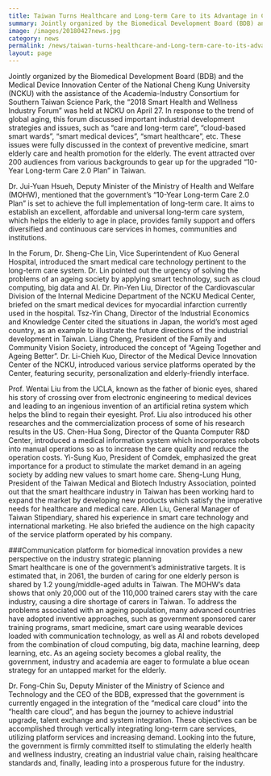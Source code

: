 ```yaml
---
title: Taiwan Turns Healthcare and Long-term Care to its Advantage in Creating a Brighter Future of Smart Health and Wellness
summary: Jointly organized by the Biomedical Development Board (BDB) and the Medical Device Innovation Center of the National Cheng Kung University (NCKU) with the assistance of the Academia-Industry Consortium for Southern Taiwan Science Park
image: /images/20180427news.jpg
category: news
permalink: /news/taiwan-turns-healthcare-and-Long-term-care-to-its-advantage-in-creating-a-brighter-future-of-smart-health-and-wellness/
layout: page
---
```


Jointly organized by the Biomedical Development Board (BDB) and the Medical Device Innovation Center of the National Cheng Kung University (NCKU) with the assistance of the Academia-Industry Consortium for Southern Taiwan Science Park, the “2018 Smart Health and Wellness Industry Forum” was held at NCKU on April 27.  In response to the trend of global aging, this forum discussed important industrial development strategies and issues, such as “care and long-term care”, “cloud-based smart wards”, “smart medical devices”, “smart healthcare”, etc.  These issues were fully discussed in the context of preventive medicine, smart elderly care and health promotion for the elderly. The event attracted over 200 audiences from various backgrounds to gear up for the upgraded “10-Year Long-term Care 2.0 Plan” in Taiwan.

Dr. Jui-Yuan Hsueh, Deputy Minister of the Ministry of Health and Welfare (MOHW), mentioned that the government’s “10-Year Long-term Care 2.0 Plan” is set to achieve the full implementation of long-term care.  It aims to establish an excellent, affordable and universal long-term care system, which helps the elderly to age in place, provides family support and offers diversified and continuous care services in homes, communities and institutions.

In the Forum, Dr. Sheng-Che Lin, Vice Superintendent of Kuo General Hospital, introduced the smart medical care technology pertinent to the long-term care system.  Dr. Lin pointed out the urgency of solving the problems of an ageing society by applying smart technology, such as cloud computing, big data and AI. Dr. Pin-Yen Liu, Director of the Cardiovascular Division of the Internal Medicine Department of the NCKU Medical Center, briefed on the smart medical devices for myocardial infarction currently used in the hospital.  Tsz-Yin Chang, Director of the Industrial Economics and Knowledge Center cited the situations in Japan, the world’s most aged country, as an example to illustrate the future directions of the industrial development in Taiwan.  Liang Cheng, President of the Family and Community Vision Society, introduced the concept of “Ageing Together and Ageing Better”.  Dr. Li-Chieh Kuo, Director of the Medical Device Innovation Center of the NCKU, introduced various service platforms operated by the Center, featuring security, personalization and elderly-friendly interface.

Prof. Wentai Liu from the UCLA, known as the father of bionic eyes, shared his story of crossing over from electronic engineering to medical devices and leading to an ingenious invention of an artificial retina system which helps the blind to regain their eyesight.  Prof. Liu also introduced his other researches and the commercialization process of some of his research results in the US.  Chen-Hua Song, Director of the Quanta Computer R&D Center, introduced a medical information system which incorporates robots into manual operations so as to increase the care quality and reduce the operation costs. Yi-Sung Kuo, President of Comdek, emphasized the great importance for a product to stimulate the market demand in an ageing society by adding new values to smart home care.  Sheng-Lung Hung, President of the Taiwan Medical and Biotech Industry Association, pointed out that the smart healthcare industry in Taiwan has been working hard to expand the market by developing new products which satisfy the imperative needs for healthcare and medical care. Allen Liu, General Manager of Taiwan Stipendiary, shared his experience in smart care technology and international marketing. He also briefed the audience on the high capacity of the service platform operated by his company.

###Communication platform for biomedical innovation provides a new perspective on the industry strategic planning
<br/>
Smart healthcare is one of the government’s administrative targets.  It is estimated that, in 2061, the burden of caring for one elderly person is shared by 1.2 young/middle-aged adults in Taiwan. The MOHW’s data shows that only 20,000 out of the 110,000 trained carers stay with the care industry, causing a dire shortage of carers in Taiwan. To address the problems associated with an ageing population, many advanced countries have adopted inventive approaches, such as government sponsored carer training programs, smart medicine, smart care using wearable devices loaded with communication technology, as well as AI and robots developed from the combination of cloud computing, big data, machine learning, deep learning, etc. As an ageing society becomes a global reality, the government, industry and academia are eager to formulate a blue ocean strategy for an untapped market for the elderly.

Dr. Fong-Chin Su, Deputy Minister of the Ministry of Science and Technology and the CEO of the BDB, expressed that the government is currently engaged in the integration of the “medical care cloud” into the “health care cloud”, and has begun the journey to achieve industrial upgrade, talent exchange and system integration.  These objectives can be accomplished through vertically integrating long-term care services, utilizing platform services and increasing demand.  Looking into the future, the government is firmly committed itself to stimulating the elderly health and wellness industry, creating an industrial value chain, raising healthcare standards and, finally, leading into a prosperous future for the industry.
